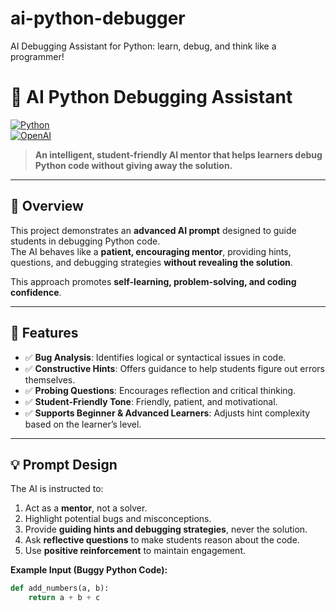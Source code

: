 # ai-python-debugger
AI Debugging Assistant for Python: learn, debug, and think like a programmer!
# 🐍 AI Python Debugging Assistant

[![Python](https://img.shields.io/badge/Python-3.11-blue?logo=python&logoColor=white)](https://www.python.org/)  
[![OpenAI](https://img.shields.io/badge/OpenAI-API-green?logo=openai&logoColor=white)](https://openai.com/)  

> **An intelligent, student-friendly AI mentor that helps learners debug Python code without giving away the solution.**

---

## 🚀 Overview

This project demonstrates an **advanced AI prompt** designed to guide students in debugging Python code.  
The AI behaves like a **patient, encouraging mentor**, providing hints, questions, and debugging strategies **without revealing the solution**.  

This approach promotes **self-learning, problem-solving, and coding confidence**.

---

## 🧩 Features

- ✅ **Bug Analysis**: Identifies logical or syntactical issues in code.  
- ✅ **Constructive Hints**: Offers guidance to help students figure out errors themselves.  
- ✅ **Probing Questions**: Encourages reflection and critical thinking.  
- ✅ **Student-Friendly Tone**: Friendly, patient, and motivational.  
- ✅ **Supports Beginner & Advanced Learners**: Adjusts hint complexity based on the learner’s level.  

---

## 💡 Prompt Design

The AI is instructed to:

1. Act as a **mentor**, not a solver.  
2. Highlight potential bugs and misconceptions.  
3. Provide **guiding hints and debugging strategies**, never the solution.  
4. Ask **reflective questions** to make students reason about the code.  
5. Use **positive reinforcement** to maintain engagement.  

**Example Input (Buggy Python Code):**
```python
def add_numbers(a, b):
    return a + b + c
